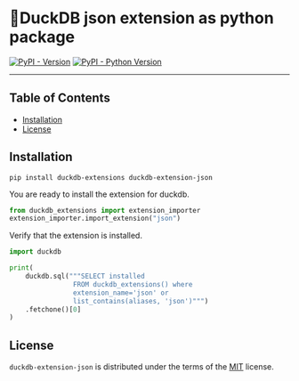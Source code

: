 # 🦆DuckDB json extension as python package

[![PyPI - Version](https://img.shields.io/pypi/v/duckdb-extension-json.svg)](https://pypi.org/project/duckdb-extension-json)
[![PyPI - Python Version](https://img.shields.io/pypi/pyversions/duckdb-extension-json.svg)](https://pypi.org/project/duckdb-extension-json)

-----

## Table of Contents

- [Installation](#installation)
- [License](#license)


## Installation
```console
pip install duckdb-extensions duckdb-extension-json
```
You are ready to install the extension for duckdb.
```python
from duckdb_extensions import extension_importer
extension_importer.import_extension("json")
```

Verify that the extension is installed.
```python
import duckdb

print(
    duckdb.sql("""SELECT installed
                FROM duckdb_extensions() where 
                extension_name='json' or 
                list_contains(aliases, 'json')""")
    .fetchone()[0]
)
```

## License

`duckdb-extension-json` is distributed under the terms of the [MIT](https://spdx.org/licenses/MIT.html) license.
